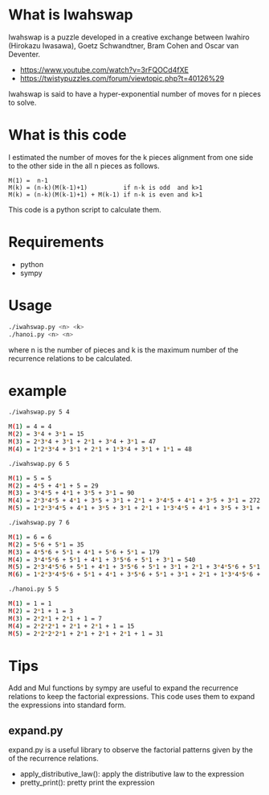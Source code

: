 # What is Iwahswap
Iwahswap is a puzzle developed in a creative exchange between Iwahiro (Hirokazu Iwasawa), Goetz Schwandtner, Bram Cohen and Oscar van Deventer.
- https://www.youtube.com/watch?v=3rFQOCd4fXE
- https://twistypuzzles.com/forum/viewtopic.php?t=40126%29

Iwahswap is said to have a hyper-exponential number of moves for n pieces to solve.

# What is this code
I estimated the number of moves for the k pieces alignment from one side to the other side in the all n pieces as follows.
```
M(1) =  n-1
M(k) = (n-k)(M(k-1)+1)          if n-k is odd  and k>1
M(k) = (n-k)(M(k-1)+1) + M(k-1) if n-k is even and k>1
```
This code is a python script to calculate them.

# Requirements
- python
- sympy

# Usage
```bash
./iwahswap.py <n> <k>
./hanoi.py <n> <n>
```
where n is the number of pieces and k is the maximum number of the recurrence relations to be calculated.

# example
```bash
./iwahswap.py 5 4

M(1) = 4 = 4
M(2) = 3*4 + 3*1 = 15
M(3) = 2*3*4 + 3*1 + 2*1 + 3*4 + 3*1 = 47
M(4) = 1*2*3*4 + 3*1 + 2*1 + 1*3*4 + 3*1 + 1*1 = 48

./iwahswap.py 6 5

M(1) = 5 = 5
M(2) = 4*5 + 4*1 + 5 = 29
M(3) = 3*4*5 + 4*1 + 3*5 + 3*1 = 90
M(4) = 2*3*4*5 + 4*1 + 3*5 + 3*1 + 2*1 + 3*4*5 + 4*1 + 3*5 + 3*1 = 272
M(5) = 1*2*3*4*5 + 4*1 + 3*5 + 3*1 + 2*1 + 1*3*4*5 + 4*1 + 3*5 + 3*1 + 1*1 = 273

./iwahswap.py 7 6

M(1) = 6 = 6
M(2) = 5*6 + 5*1 = 35
M(3) = 4*5*6 + 5*1 + 4*1 + 5*6 + 5*1 = 179
M(4) = 3*4*5*6 + 5*1 + 4*1 + 3*5*6 + 5*1 + 3*1 = 540
M(5) = 2*3*4*5*6 + 5*1 + 4*1 + 3*5*6 + 5*1 + 3*1 + 2*1 + 3*4*5*6 + 5*1 + 4*1 + 3*5*6 + 5*1 + 3*1 = 1622
M(6) = 1*2*3*4*5*6 + 5*1 + 4*1 + 3*5*6 + 5*1 + 3*1 + 2*1 + 1*3*4*5*6 + 5*1 + 4*1 + 3*5*6 + 5*1 + 3*1 + 1*1 = 1623

./hanoi.py 5 5

M(1) = 1 = 1
M(2) = 2*1 + 1 = 3
M(3) = 2*2*1 + 2*1 + 1 = 7
M(4) = 2*2*2*1 + 2*1 + 2*1 + 1 = 15
M(5) = 2*2*2*2*1 + 2*1 + 2*1 + 2*1 + 1 = 31
```

# Tips
Add and Mul functions by sympy are useful to expand the recurrence relations to keep the factorial expressions. This code uses them to expand the expressions into standard form.

## expand.py
expand.py is a useful library to observe the factorial patterns given by the of the recurrence relations.
- apply_distributive_law(): apply the distributive law to the expression
- pretty_print(): pretty print the expression

